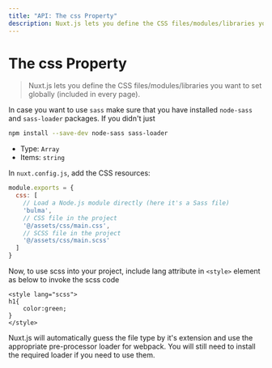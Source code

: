 ```yaml
---
title: "API: The css Property"
description: Nuxt.js lets you define the CSS files/modules/libraries you want to set globally (included in every page).
---
```


# The css Property

> Nuxt.js lets you define the CSS files/modules/libraries you want to set globally (included in every page).

In case you want to use ```sass``` make sure that you have installed ```node-sass``` and ```sass-loader``` packages. If you didn't  just

```sh
npm install --save-dev node-sass sass-loader
```

- Type: `Array`
 - Items: `string`

In `nuxt.config.js`, add the CSS resources:

```js
module.exports = {
  css: [
    // Load a Node.js module directly (here it's a Sass file)
    'bulma',
    // CSS file in the project
    '@/assets/css/main.css',
    // SCSS file in the project
    '@/assets/css/main.scss'
  ]
}
```

Now, to use scss into your project, include lang attribute in ```<style>``` element as below to invoke the scss code

```
<style lang="scss">
h1{
    color:green;
}
</style>
```

Nuxt.js will automatically guess the file type by it's extension and use the appropriate pre-processor loader for webpack. You will still need to install the required loader if you need to use them.
